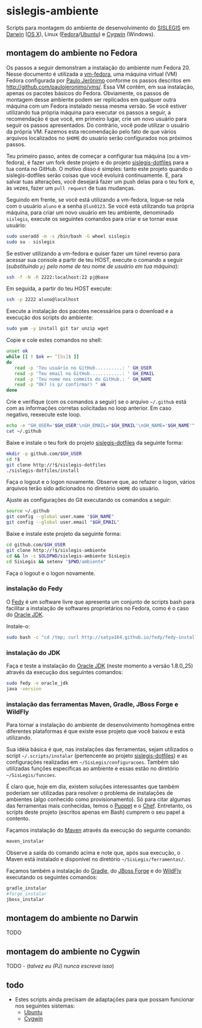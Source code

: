 # sislegis-ambiente

Scripts para montagem do ambiente de desenvolvimento do [SISLEGIS] em [Darwin] ([OS X]), Linux ([Fedora]/[Ubuntu]) e [Cygwin] (Windows).

## montagem do ambiente no Fedora
Os passos a seguir demonstram a instalação do ambiente num Fedora 20. Nesse documento é utilizada a [vm-fedora](http://gdriv.es/vm-fedora), uma máquina virtual (VM) Fedora configurada por [Paulo Jerônimo] conforme os passos descritos em http://github.com/paulojeronimo/vms/. Essa VM contém, em sua instalação, apenas os pacotes básicos do Fedora. Obviamente, os passos de montagem desse ambiente podem ser replicados em qualquer outra máquina com um Fedora instalado nessa mesma versão. Se você estiver utilizando tua própria máquina para executar os passos a seguir, a recomendação é que você, em primeiro lugar, crie um novo usuário para seguir os passos apresentados. Do contrário, você pode utilizar o usuário da própria VM. Fazemos esta recomendação pelo fato de que vários arquivos localizados no `$HOME` do usuário serão configurados nos próximos passos.

Teu primeiro passo, antes de começar a configurar tua máquina (ou a vm-fedora), é fazer um fork deste projeto e do projeto [sislegis-dotfiles] para a tua conta no GitHub. O motivo disso é simples: tanto este projeto quando o sislegis-dotfiles serão coisas que você evoluirá continuamente. E, para salvar tuas alterações, você desejará fazer um push delas para o teu fork e, às vezes, fazer um `pull request` de tuas mudanças.

Seguindo em frente, se você está utilizando a vm-fedora, logue-se nela com o usuário `aluno` e a senha `@lun0123`. Se você está utilizando tua própria máquina, para criar um novo usuário em teu ambiente, denominado `sislegis`, execute os seguintes comandos para criar e se tornar esse usuário:
```bash
sudo useradd -m -s /bin/bash -G wheel sislegis
sudo su - sislegis
```

Se estiver utilizando a vm-fedora e quiser fazer um túnel reverso para acessar sua console a partir de teu HOST, execute o comando a seguir (_substituindo `pj` pelo nome de teu nome de usuário em tua máquina_):
```bash
ssh -f -N -R 2222:localhost:22 pj@base
```

Em seguida, a partir do teu HOST execute:
```bash
ssh -p 2222 aluno@localhost
```

Execute a instalação dos pacotes necessários para o download e a execução dos scripts do ambiente:
```bash
sudo yum -y install git tar unzip wget
```

Copie e cole estes comandos no shell:
```bash
unset ok
while [[ ! $ok =~ ^[Ss]$ ]]
do
   read -p 'Teu usuário no GitHub..........: ' GH_USER
   read -p 'Teu email no GitHub............: ' GH_EMAIL
   read -p 'Teu nome nos commits do GitHub.: ' GH_NAME
   read -p "Ok? (s p/ confirmar) " ok
done
```

Crie e verifique (com os comandos a seguir) se o arquivo `~/.github` está com as informações corretas solicitadas no loop anterior. Em caso negativo, reexecute este loop.
```bash
echo -e "GH_USER='$GH_USER'\nGH_EMAIL='$GH_EMAIL'\nGH_NAME='$GH_NAME'" > ~/.github
cat ~/.github
```

Baixe e instale o teu fork do projeto [sislegis-dotfiles] da seguinte forma:
```bash
mkdir -p github.com/$GH_USER
cd !$
git clone http://!$/sislegis-dotfiles
./sislegis-dotfiles/install
```

Faça o logout e o logon novamente. Observe que, ao refazer o logon, vários arquivos terão sido adicionados no diretório `$HOME` do usuário.

Ajuste as configurações do Git executando os comandos a seguir:
```bash
source ~/.github
git config --global user.name "$GH_NAME"
git config --global user.email "$GH_EMAIL"
```

Baixe e instale este projeto da seguinte forma:
```bash
cd github.com/$GH_USER
git clone http://!$/sislegis-ambiente
cd && ln -s $OLDPWD/sislegis-ambiente SisLegis
cd SisLegis && setenv "$PWD/ambiente"
```

Faça o logout e o logon novamente.

### instalação do Fedy
O [Fedy] é um software livre que apresenta um conjunto de scripts bash para facilitar a instalação de softwares proprietários no Fedora, como é o caso do [Oracle JDK].

Instale-o:
```bash
sudo bash -c "cd /tmp; curl http://satya164.github.io/fedy/fedy-installer -o fedy-installer && chmod +x fedy-installer && ./fedy-installer"
```

### instalação do JDK
Faça e teste a instalação do [Oracle JDK] (neste momento a versão 1.8.0_25) através da execução dos seguintes comandos:
```bash
sudo fedy -e oracle_jdk
java -version
```

### instalação das ferramentas Maven, Gradle, JBoss Forge e WildFly
Para tornar a instalação do ambiente de desenvolvimento homogênea entre diferentes plataformas é que existe esse projeto que você baixou e está utilizando.

Sua idéia básica é que, nas instalações das ferramentas, sejam utilizados o script `~/.scripts/instalar` (pertencente ao projeto [sislegis-dotfiles]) e as configurações realizadas em `~/SisLegis/configuracoes`. Também são utilizadas funções específicas ao ambiente e essas estão no diretório `~/SisLegis/funcoes`. 

É claro que, hoje em dia, existem soluções interessantes que também poderiam ser utilizadas para resolver o problema de instalações de ambientes (algo conhecido como provisionamento). Só para citar algumas das ferramentas mais conhecidas, temos o [Puppet] e o [Chef]. Entretanto, os scripts deste projeto (escritos apenas em Bash) cumprem o seu papel a contento.

Façamos instalação do [Maven] através da execução do seguinte comando:
```bash
maven_instalar
```

Observe a saída do comando acima e note que, após sua execução, o Maven está instalado e disponível no diretório `~/SisLegis/ferramentas/`.

Façamos também a instalação do [Gradle], do [JBoss Forge] e do [WildFly] executando os seguintes comandos:
```bash
gradle_instalar
#forge_instalar
jboss_instalar
```

## montagem do ambiente no Darwin
TODO

## montagem do ambiente no Cygwin
TODO - (_talvez eu (PJ) nunca escreva isso_)

## todo
* Estes scripts ainda precisam de adaptações para que possam funcionar nos seguintes sistemas:
    * [Ubuntu]
    * [Cygwin]

[Paulo Jerônimo]:http://github.com/paulojeronimo
[SISLEGIS]:http://pensandoodireito.github.io/sislegis-site
[sislegis-dotfiles]:http://github.com/pensandoodireito/sislegis-dotfiles
[Darwin]:http://support.apple.com/kb/ta25634
[OS X]:https://www.apple.com/osx/what-is/
[Fedora]:http://fedoraproject.org
[Ubuntu]:http://www.ubuntu.com/
[Cygwin]:http://cgywin.com
[Fedy]:http://satya164.github.io/fedy/
[Oracle JDK]:http://www.oracle.com/technetwork/pt/java/javase/downloads/index.html
[Puppet]:http://puppetlabs.com/
[Chef]:https://www.getchef.com/
[Maven]:https://maven.apache.org
[Gradle]:http://www.gradle.org/
[JBoss Forge]:http://forge.jboss.org/
[WildFly]:http://wildfly.org/

<!---
vim: set syntax=markdown:
--->
